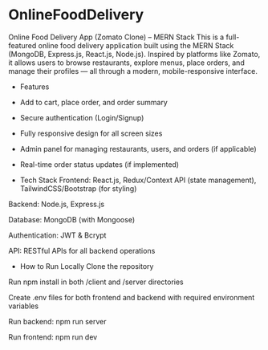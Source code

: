 # OnlineFoodDelivery

Online Food Delivery App (Zomato Clone) – MERN Stack
This is a full-featured online food delivery application built using the MERN Stack (MongoDB, Express.js, React.js, Node.js). Inspired by platforms like Zomato, it allows users to browse restaurants, explore menus, place orders, and manage their profiles — all through a modern, mobile-responsive interface.

* Features

- Add to cart, place order, and order summary

- Secure authentication (Login/Signup)

- Fully responsive design for all screen sizes

- Admin panel for managing restaurants, users, and orders (if applicable)

- Real-time order status updates (if implemented)

* Tech Stack
Frontend: React.js, Redux/Context API (state management), TailwindCSS/Bootstrap (for styling)

Backend: Node.js, Express.js

Database: MongoDB (with Mongoose)

Authentication: JWT & Bcrypt

API: RESTful APIs for all backend operations

* How to Run Locally
Clone the repository

Run npm install in both /client and /server directories

Create .env files for both frontend and backend with required environment variables

Run backend: npm run server

Run frontend: npm run dev
